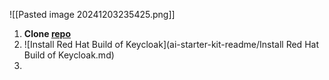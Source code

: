 ![[Pasted image 20241203235425.png]]
1. **Clone [repo](https://github.com/purefield-demo-team/ai-hackathon-starter.git)**
2. ![Install Red Hat Build of Keycloak](ai-starter-kit-readme/Install Red Hat Build of Keycloak.md)
3. 
